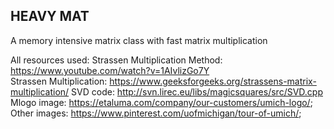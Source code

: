 ## HEAVY MAT
A memory intensive matrix class with fast matrix multiplication
 
All resources used:
Strassen Multiplication Method: https://www.youtube.com/watch?v=1AIvlizGo7Y <br />
Strassen Multiplication: https://www.geeksforgeeks.org/strassens-matrix-multiplication/
SVD code: http://svn.lirec.eu/libs/magicsquares/src/SVD.cpp
Mlogo image: https://etaluma.com/company/our-customers/umich-logo/; 
Other images: https://www.pinterest.com/uofmichigan/tour-of-umich/;


